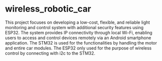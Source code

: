 # wireless_robotic_car

This project focuses on developing a low-cost, flexible, and reliable light monitoring and control 
system with additional security features using ESP32. The system provides IP connectivity through local 
Wi-Fi, enabling users to access and control devices remotely via an Android smartphone application. The 
STM32 is used for the functionalities by handling the motor and entire car modules. The ESP32 only used 
for the purpose of wireless control by connecting with i2c to the STM32.
